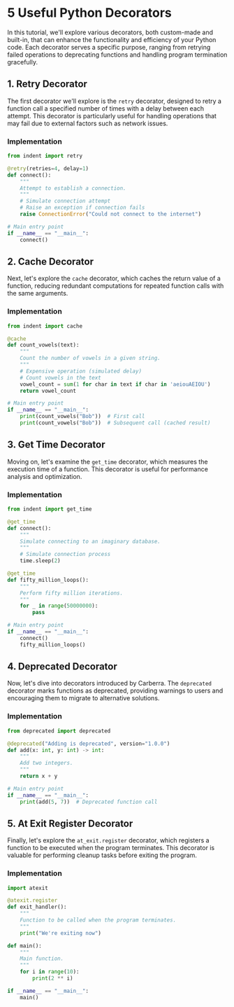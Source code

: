 # 5 Useful Python Decorators

In this tutorial, we'll explore various decorators, both custom-made and built-in, that can enhance the functionality and efficiency of your Python code. Each decorator serves a specific purpose, ranging from retrying failed operations to deprecating functions and handling program termination gracefully.

## 1. Retry Decorator

The first decorator we'll explore is the `retry` decorator, designed to retry a function call a specified number of times with a delay between each attempt. This decorator is particularly useful for handling operations that may fail due to external factors such as network issues.

### Implementation

```python
from indent import retry

@retry(retries=4, delay=1)
def connect():
    """
    Attempt to establish a connection.
    """
    # Simulate connection attempt
    # Raise an exception if connection fails
    raise ConnectionError("Could not connect to the internet")

# Main entry point
if __name__ == "__main__":
    connect()
```

## 2. Cache Decorator

Next, let's explore the `cache` decorator, which caches the return value of a function, reducing redundant computations for repeated function calls with the same arguments.

### Implementation

```python
from indent import cache

@cache
def count_vowels(text):
    """
    Count the number of vowels in a given string.
    """
    # Expensive operation (simulated delay)
    # Count vowels in the text
    vowel_count = sum(1 for char in text if char in 'aeiouAEIOU')
    return vowel_count

# Main entry point
if __name__ == "__main__":
    print(count_vowels("Bob"))  # First call
    print(count_vowels("Bob"))  # Subsequent call (cached result)
```

## 3. Get Time Decorator

Moving on, let's examine the `get_time` decorator, which measures the execution time of a function. This decorator is useful for performance analysis and optimization.

### Implementation

```python
from indent import get_time

@get_time
def connect():
    """
    Simulate connecting to an imaginary database.
    """
    # Simulate connection process
    time.sleep(2)

@get_time
def fifty_million_loops():
    """
    Perform fifty million iterations.
    """
    for _ in range(50000000):
        pass

# Main entry point
if __name__ == "__main__":
    connect()
    fifty_million_loops()
```

## 4. Deprecated Decorator

Now, let's dive into decorators introduced by Carberra. The `deprecated` decorator marks functions as deprecated, providing warnings to users and encouraging them to migrate to alternative solutions.

### Implementation

```python
from deprecated import deprecated

@deprecated("Adding is deprecated", version="1.0.0")
def add(x: int, y: int) -> int:
    """
    Add two integers.
    """
    return x + y

# Main entry point
if __name__ == "__main__":
    print(add(5, 7))  # Deprecated function call
```

## 5. At Exit Register Decorator

Finally, let's explore the `at_exit.register` decorator, which registers a function to be executed when the program terminates. This decorator is valuable for performing cleanup tasks before exiting the program.

### Implementation

```python
import atexit

@atexit.register
def exit_handler():
    """
    Function to be called when the program terminates.
    """
    print("We're exiting now")

def main():
    """
    Main function.
    """
    for i in range(10):
        print(2 ** i)

if __name__ == "__main__":
    main()
```
